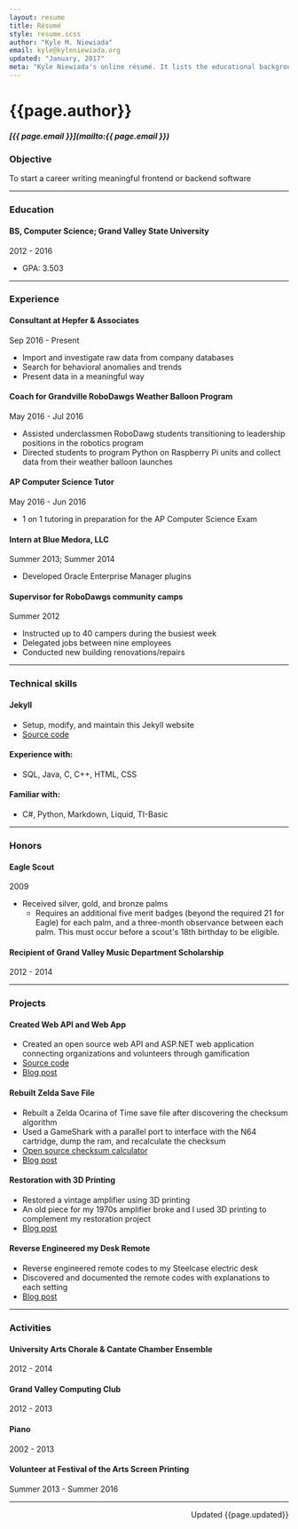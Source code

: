 ```yaml
---
layout: resume
title: Résumé
style: resume.scss
author: "Kyle M. Niewiada"
email: kyle@kyleniewiada.org
updated: "January, 2017"
meta: "Kyle Niewiada's online résumé. It lists the educational background and highlights projects that are found to be interesting and worthy."
---
```


# {{page.author}}

##### [{{ page.email }}](mailto:{{ page.email }})


### Objective

To start a career writing meaningful frontend or backend software

---

### Education

#### BS, Computer Science; Grand Valley State University

<div class="date">2012 - 2016</div>

- GPA: 3.503

---

### Experience

#### Consultant at Hepfer & Associates

<div class="date">Sep 2016 - Present</div>

- Import and investigate raw data from company databases
- Search for behavioral anomalies and trends
- Present data in a meaningful way

#### Coach for Grandville RoboDawgs Weather Balloon Program

<div class="date">May 2016 - Jul 2016</div>


- Assisted underclassmen RoboDawg students transitioning to leadership positions in the robotics program
- Directed students to program Python on Raspberry Pi units and collect data from their weather balloon launches

#### AP Computer Science Tutor

<div class="date">May 2016 - Jun 2016</div>

- 1 on 1 tutoring in preparation for the AP Computer Science Exam

#### Intern at Blue Medora, LLC

<div class="date">Summer 2013; Summer 2014</div>

- Developed Oracle Enterprise Manager plugins

#### Supervisor for RoboDawgs community camps

<div class="date">Summer 2012</div>

- Instructed up to 40 campers during the busiest week
- Delegated jobs between nine employees
- Conducted new building renovations/repairs

---

### Technical skills

#### Jekyll

- Setup, modify, and maintain this Jekyll website
- [Source code](https://github.com/aav7fl/aav7fl.github.io)

#### Experience with:

- SQL, Java, C, C++, HTML, CSS

#### Familiar with:

- C#, Python, Markdown, Liquid, TI-Basic

---

### Honors

#### Eagle Scout

<div class="date">2009</div>

- Received silver, gold, and bronze palms
  - Requires an additional five merit badges (beyond the required 21 for Eagle) for each palm, and a three-month observance between each palm. This must occur before a scout's 18th birthday to be eligible.

#### Recipient of Grand Valley Music Department Scholarship

<div class="date">2012 - 2014</div>

---

### Projects

#### Created Web API and Web App

- Created an open source web API and ASP.NET web application connecting organizations and volunteers through gamification
- [Source code](https://github.com/aav7fl/GVSU-capstone-project)
- [Blog post](/blog/2016/04/charma-gamifying-volunteer-process/)

#### Rebuilt Zelda Save File

- Rebuilt a Zelda Ocarina of Time save file after discovering the checksum algorithm
- Used a GameShark with a parallel port to interface with the N64 cartridge, dump the ram, and recalculate the checksum
- [Open source checksum calculator](https://github.com/Vi1i/OcarinaChecksumChecker)
- [Blog post](/blog/2015/04/transferring-n64-saves/)

#### Restoration with 3D Printing

- Restored a vintage amplifier using 3D printing
- An old piece for my 1970s amplifier broke and I used 3D printing to complement my restoration project
- [Blog post](/blog/2013/09/restoring-vintage-with-3d-printing/)


#### Reverse Engineered my Desk Remote

- Reverse engineered remote codes to my Steelcase electric desk
- Discovered and documented the remote codes with explanations to each setting
- [Blog post](/blog/2015/08/reverse-engineering-my-steelcase-desk/)

---

### Activities

#### University Arts Chorale & Cantate Chamber Ensemble

<div class="date">2012 - 2014</div>

#### Grand Valley Computing Club

<div class="date">2012 - 2013</div>

#### Piano

<div class="date">2002 - 2013</div>

#### Volunteer at Festival of the Arts Screen Printing

<div class="date">Summer 2013 - Summer 2016</div>

---

<p style="text-align:right;">Updated {{page.updated}}</p>
